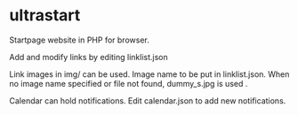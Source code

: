 # ultrastart
Startpage website in PHP for browser. 

Add and modify links by editing linklist.json

Link images in img/ can be used. Image name to be put in linklist.json.
When no image name specified or file not found, dummy_s.jpg is used .

Calendar can hold notifications. Edit calendar.json to add new notifications.
